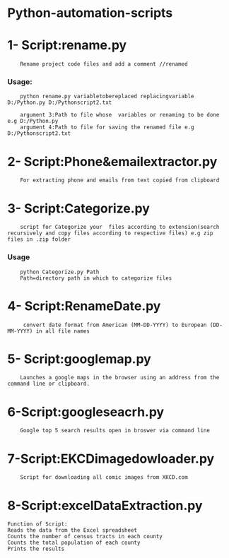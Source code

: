 # Python-automation-scripts


# 1- Script:rename.py
        Rename project code files and add a comment //renamed

### Usage:
        python rename.py variabletobereplaced replacingvariable  D:/Python.py D:/Pythonscript2.txt
        
        argument 3:Path to file whose  variables or renaming to be done e.g D:/Python.py
        argument 4:Path to file for saving the renamed file e.g  D:/Pythonscript2.txt

# 2- Script:Phone&emailextractor.py

        For extracting phone and emails from text copied from clipboard

# 3- Script:Categorize.py

        script for Categorize your  files according to extension(search recursively and copy files according to respective files) e.g zip files in .zip folder

### Usage
        python Categorize.py Path
        Path=directory path in which to categorize files
        
# 4- Script:RenameDate.py
         convert date format from American (MM-DD-YYYY) to European (DD-MM-YYYY) in all file names
         
# 5- Script:googlemap.py
        Launches a google maps in the browser using an address from the command line or clipboard.

# 6-Script:googleseacrh.py
        Google top 5 search results open in broswer via command line

# 7-Script:EKCDimagedowloader.py
        Script for downloading all comic images from XKCD.com
      
# 8-Script:excelDataExtraction.py
    Function of Script:
    Reads the data from the Excel spreadsheet
    Counts the number of census tracts in each county
    Counts the total population of each county
    Prints the results  


